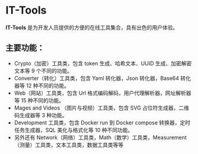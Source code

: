 # IT-Tools

**IT-Tools** 是为开发人员提供的方便的在线工具集合，具有出色的用户体验。

## 主要功能：

- Crypto（加密）工具类，包含 token 生成、哈希文本、UUID 生成、加密解密文本等 9 个不同的功能。
- Converter（转化）工具类，包含 Yaml 转化器，Json 转化器，Base64 转化器等 12 种不同的功能。
- Web（网站）工具类，包含 Url 格式编码解码，用户代理解析器，网址解析器等 15 种不同的功能。
- Mages and Videos （图片与视频）工具类，包含 SVG 占位符生成器，二维码生成器等 3 种功能。
- Development 工具类，包含 Docker run 到 Docker compose 转换器，定时任务生成器，SQL 美化与格式化等 10 种不同功能。
- 另外还有 Network（网络）工具类，Math（数学）工具类，Measurement（测量）工具类，文本工具类，数据工具类等等